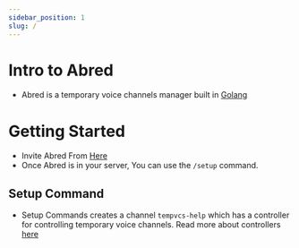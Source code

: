```yaml
---
sidebar_position: 1
slug: /
---
```



# Intro to Abred
- Abred is a temporary voice channels manager built in [Golang](https://go.dev)

# Getting Started
- Invite Abred From [Here](https://abred.bar)
- Once Abred is in your server, You can use the `/setup` command.

## Setup Command
- Setup Commands creates a channel `tempvcs-help` which has a controller for controlling temporary voice channels. Read more about controllers [here](/controller)

